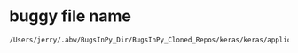 # buggy file name

```text
/Users/jerry/.abw/BugsInPy_Dir/BugsInPy_Cloned_Repos/keras/keras/applications/imagenet_utils.py
```
